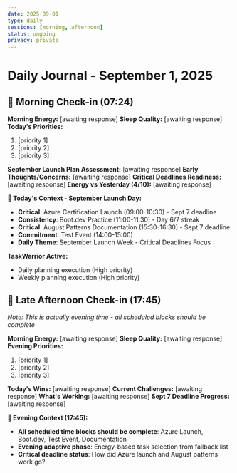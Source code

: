 ```yaml
---
date: 2025-09-01
type: daily
sessions: [morning, afternoon]
status: ongoing
privacy: private
---
```


# Daily Journal - September 1, 2025

## 🌅 Morning Check-in (07:24)
**Morning Energy:** [awaiting response]
**Sleep Quality:** [awaiting response]
**Today's Priorities:**
1. [priority 1]
2. [priority 2] 
3. [priority 3]

**September Launch Plan Assessment:** [awaiting response]
**Early Thoughts/Concerns:** [awaiting response]
**Critical Deadlines Readiness:** [awaiting response]
**Energy vs Yesterday (4/10):** [awaiting response]

**📅 Today's Context - September Launch Day:**
- **Critical**: Azure Certification Launch (09:00-10:30) - Sept 7 deadline
- **Consistency**: Boot.dev Practice (11:00-11:30) - Day 6/7 streak
- **Critical**: August Patterns Documentation (15:30-16:30) - Sept 7 deadline
- **Commitment**: Test Event (14:00-15:00)
- **Daily Theme**: September Launch Week - Critical Deadlines Focus

**TaskWarrior Active:**
- Daily planning execution (High priority)
- Weekly planning execution (High priority)

## 🌆 Late Afternoon Check-in (17:45)
*Note: This is actually evening time - all scheduled blocks should be complete*

**Morning Energy:** [awaiting response]
**Sleep Quality:** [awaiting response] 
**Evening Priorities:**
1. [priority 1]
2. [priority 2]
3. [priority 3]

**Today's Wins:** [awaiting response]
**Current Challenges:** [awaiting response]
**What's Working:** [awaiting response]
**Sept 7 Deadline Progress:** [awaiting response]

**📅 Evening Context (17:45):**
- **All scheduled time blocks should be complete**: Azure Launch, Boot.dev, Test Event, Documentation
- **Evening adaptive phase**: Energy-based task selection from fallback list
- **Critical deadline status**: How did Azure launch and August patterns work go?